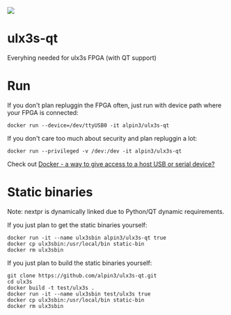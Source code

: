 [![](https://images.microbadger.com/badges/image/alpin3/ulx3s-qt.svg)](https://microbadger.com/images/alpin3/ulx3s-qt "Get your own image badge on microbadger.com")

# ulx3s-qt

Everyhing needed for ulx3s FPGA (with QT support)

# Run

If you don't plan repluggin the FPGA often, just run with device path where your FPGA is connected:

```
docker run --device=/dev/ttyUSB0 -it alpin3/ulx3s-qt
```

If you don't care too much about security and plan repluggin a lot:

```
docker run --privileged -v /dev:/dev -it alpin3/ulx3s-qt
```

Check out [Docker - a way to give access to a host USB or serial device?](https://stackoverflow.com/questions/24225647/docker-a-way-to-give-access-to-a-host-usb-or-serial-device)

# Static binaries

Note: nextpr is dynamically linked due to Python/QT dynamic requirements.

If you just plan to get the static binaries yourself:
```
docker run -it --name ulx3sbin alpin3/ulx3s-qt true
docker cp ulx3sbin:/usr/local/bin static-bin
docker rm ulx3sbin
```

If you just plan to build the static binaries yourself:
```
git clone https://github.com/alpin3/ulx3s-qt.git
cd ulx3s
docker build -t test/ulx3s .
docker run -it --name ulx3sbin test/ulx3s true
docker cp ulx3sbin:/usr/local/bin static-bin
docker rm ulx3sbin
```





